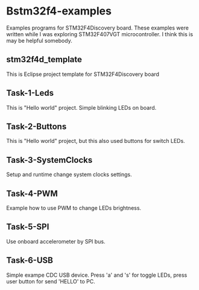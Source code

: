 Bstm32f4-examples
================

Examples programs for STM32F4Discovery board. These examples were written while I was exploring STM32F407VGT microcontroller. I think this is may be helpful somebody.

stm32f4d_template
-----------------

This is Eclipse project template for STM32F4Discovery board

Task-1-Leds
-----------

This is "Hello world" project. Simple blinking LEDs on board.

Task-2-Buttons
--------------

This is "Hello world" project, but this also used buttons for switch LEDs.

Task-3-SystemClocks
-------------------

Setup and runtime change system clocks settings.

Task-4-PWM
----------

Example how to use PWM to change LEDs brightness.

Task-5-SPI
----------

Use onboard accelerometer by SPI bus.

Task-6-USB
----------

Simple exampe CDC USB device. Press 'a' and 's' for toggle LEDs, press user button for send 'HELLO' to PC.

